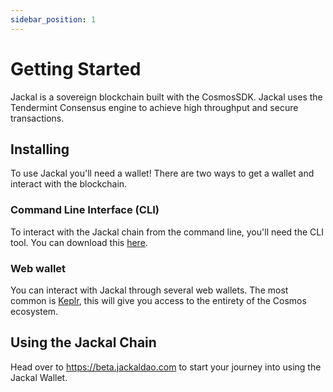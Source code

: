```yaml
---
sidebar_position: 1
---
```


# Getting Started

Jackal is a sovereign blockchain built with the CosmosSDK. Jackal uses the Tendermint Consensus engine to achieve high throughput and secure transactions.

## Installing

To use Jackal you'll need a wallet! There are two ways to get a wallet and interact with the blockchain.

### Command Line Interface (CLI)

To interact with the Jackal chain from the command line, you'll need the CLI tool. You can download this [here](https://github.com/JackalLabs/canine-chain/releases).

### Web wallet

You can interact with Jackal through several web wallets. The most common is [Keplr](https://wallet.keplr.app/), this will give you access to the entirety of the Cosmos ecosystem.

## Using the Jackal Chain

Head over to https://beta.jackaldao.com to start your journey into using the Jackal Wallet.